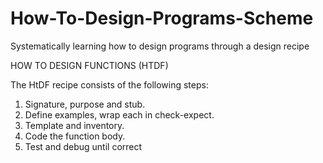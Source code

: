 # How-To-Design-Programs-Scheme
Systematically learning how to design programs through a design recipe

HOW TO DESIGN FUNCTIONS (HTDF)

The HtDF recipe consists of the following steps:

1. Signature, purpose and stub.
2. Define examples, wrap each in check-expect.
3. Template and inventory.
4. Code the function body.
5. Test and debug until correct

